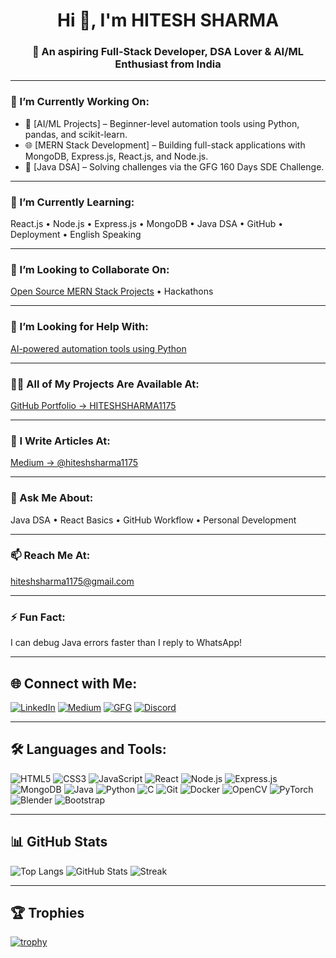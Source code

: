 <h1 align="center">Hi 👋, I'm HITESH SHARMA</h1>
<h3 align="center">🚀 An aspiring Full-Stack Developer, DSA Lover & AI/ML Enthusiast from India</h3>

---

### 🔭 I’m Currently Working On:
- 🤖 [AI/ML Projects] – Beginner-level automation tools using Python, pandas, and scikit-learn.
- 🌐 [MERN Stack Development] – Building full-stack applications with MongoDB, Express.js, React.js, and Node.js.
- 📘 [Java DSA] – Solving challenges via the GFG 160 Days SDE Challenge.

---

### 🌱 I’m Currently Learning:
React.js • Node.js • Express.js • MongoDB • Java DSA • GitHub • Deployment • English Speaking

---

### 👯 I’m Looking to Collaborate On:
[Open Source MERN Stack Projects](https://github.com/HITESHSHARMA1175) • Hackathons

---

### 🤝 I’m Looking for Help With:
[AI-powered automation tools using Python](https://github.com/HITESHSHARMA1175/hands-free-eye-controlled-mouse-system)

---

### 👨‍💻 All of My Projects Are Available At:
[GitHub Portfolio → HITESHSHARMA1175](https://github.com/HITESHSHARMA1175)

---

### 📝 I Write Articles At:
[Medium → @hiteshsharma1175](https://medium.com/@hiteshsharma1175)

---

### 💬 Ask Me About:
Java DSA • React Basics • GitHub Workflow • Personal Development

---

### 📫 Reach Me At:
[hiteshsharma1175@gmail.com](mailto:hiteshsharma1175@gmail.com)

---

### ⚡ Fun Fact:
I can debug Java errors faster than I reply to WhatsApp!

---

## 🌐 Connect with Me:

[![LinkedIn](https://img.shields.io/badge/LinkedIn-blue?style=flat&logo=linkedin)](https://linkedin.com/in/hitesh-sharma-0b8959295)
[![Medium](https://img.shields.io/badge/Medium-black?style=flat&logo=medium)](https://medium.com/@hiteshsharma1175)
[![GFG](https://img.shields.io/badge/GeeksforGeeks-darkgreen?style=flat&logo=geeksforgeeks)](https://auth.geeksforgeeks.org/user/hiteshshacyfe)
[![Discord](https://img.shields.io/badge/Discord-5865F2?style=flat&logo=discord&logoColor=white)](https://discord.gg/637903)

---

## 🛠️ Languages and Tools:

![HTML5](https://img.shields.io/badge/HTML5-orange?style=flat&logo=html5&logoColor=white)
![CSS3](https://img.shields.io/badge/CSS3-blue?style=flat&logo=css3&logoColor=white)
![JavaScript](https://img.shields.io/badge/JavaScript-yellow?style=flat&logo=javascript&logoColor=black)
![React](https://img.shields.io/badge/React-20232A?style=flat&logo=react)
![Node.js](https://img.shields.io/badge/Node.js-339933?style=flat&logo=nodedotjs&logoColor=white)
![Express.js](https://img.shields.io/badge/Express.js-grey?style=flat&logo=express)
![MongoDB](https://img.shields.io/badge/MongoDB-4EA94B?style=flat&logo=mongodb)
![Java](https://img.shields.io/badge/Java-ED8B00?style=flat&logo=java)
![Python](https://img.shields.io/badge/Python-3776AB?style=flat&logo=python&logoColor=white)
![C](https://img.shields.io/badge/C-00599C?style=flat&logo=c)
![Git](https://img.shields.io/badge/Git-F05032?style=flat&logo=git&logoColor=white)
![Docker](https://img.shields.io/badge/Docker-2496ED?style=flat&logo=docker&logoColor=white)
![OpenCV](https://img.shields.io/badge/OpenCV-5C3EE8?style=flat&logo=opencv&logoColor=white)
![PyTorch](https://img.shields.io/badge/PyTorch-EE4C2C?style=flat&logo=pytorch&logoColor=white)
![Blender](https://img.shields.io/badge/Blender-F5792A?style=flat&logo=blender&logoColor=white)
![Bootstrap](https://img.shields.io/badge/Bootstrap-purple?style=flat&logo=bootstrap)

---

## 📊 GitHub Stats

![Top Langs](https://github-readme-stats.vercel.app/api/top-langs/?username=hiteshsharma1175&layout=compact)
![GitHub Stats](https://github-readme-stats.vercel.app/api?username=hiteshsharma1175&show_icons=true&locale=en)
![Streak](https://github-readme-streak-stats.herokuapp.com/?user=hiteshsharma1175)

---

## 🏆 Trophies

[![trophy](https://github-profile-trophy.vercel.app/?username=HITESHSHARMA1175&theme=onedark)](https://github.com/ryo-ma/github-profile-trophy)
